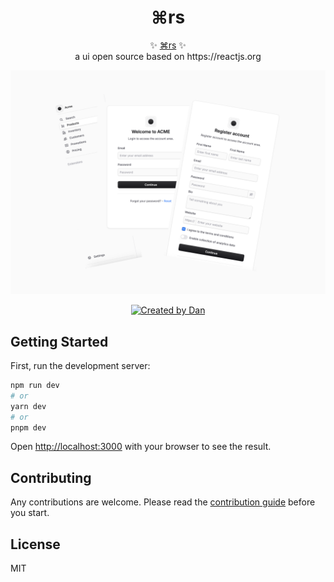 <p align="center">
  <!-- <img src="logo.svg" width="200px" align="center" alt="Zod logo" /> -->
  <h1 align="center">⌘rs</h1>
  <p align="center">
    ✨ <a href="https://github.com/duongductrong/cmdrs">⌘rs</a> ✨
    <br/>
    a ui open source based on https://reactjs.org
  </p>
</p>

<p align="center">
  <img src="./thumbnail.png" />
</p>

<p align="center">
  <a href="https://github.com/duongductrong" rel="nofollow"><img src="https://img.shields.io/badge/created%20by-@duongductrong-4BBAAB.svg" alt="Created by Dan"></a>
</p>

## Getting Started

First, run the development server:

```bash
npm run dev
# or
yarn dev
# or
pnpm dev
```

Open [http://localhost:3000](http://localhost:3000) with your browser to see the result.

## Contributing

Any contributions are welcome. Please read the [contribution guide](./CONTRIBUTING.md) before you start.

## License

MIT
